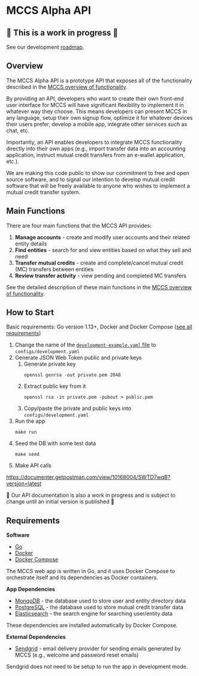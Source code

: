 # MCCS Alpha API

## 🚧 This is a work in progress 🚧

See our development [roadmap](https://github.com/ic3network/mccs#roadmap).

## Overview

The MCCS Alpha API is a prototype API that exposes all of the functionality described in the [MCCS overview of functionality](https://github.com/ic3network/mccs/blob/master/alpha-functionality.md).

By providing an API, developers who want to create their own front-end user interface for MCCS will have significant flexibility to implement it in whatever way they choose. This means developers can present MCCS in any language, setup their own signup flow, optimize it for whatever devices their users prefer, develop a mobile app, integrate other services such as chat, etc.

Importantly, an API enables developers to integrate MCCS functionality directly into their own apps (e.g., import transfer data into an accounting application, instruct mutual credit transfers from an e-wallet application, etc.).

We are making this code public to show our commitment to free and open source software, and to signal our intention to develop mutual credit software that will be freely available to anyone who wishes to implement a mutual credit transfer system.

## Main Functions

There are four main functions that the MCCS API provides:

1. **Manage accounts** - create and modify user accounts and their related entity details
2. **Find entities** - search for and view entities based on what they sell and need
3. **Transfer mutual credits** - create and complete/cancel mutual credit (MC) transfers between entities
4. **Review transfer activity** - view pending and completed MC transfers

See the detailed description of these main functions in the [MCCS overview of functionality](https://github.com/ic3network/mccs/blob/master/alpha-functionality.md).

## How to Start

Basic requirements: Go version 1.13+, Docker and Docker Compose ([see all requirements](#requirements))

1. Change the name of the [`development-example.yaml` file](configs/development-example.yaml) to `configs/development.yaml`
1. Generate JSON Web Token public and private keys
    1. Generate private key
        ```
        openssl genrsa -out private.pem 2048
        ```
    1. Extract public key from it
        ```
        openssl rsa -in private.pem -pubout > public.pem
        ```
    1. Copy/paste the private and public keys into `configs/development.yaml`
1. Run the app
    ```
    make run
    ```
1. Seed the DB with some test data
    ```
    make seed
    ```
1. Make API calls

https://documenter.getpostman.com/view/10168004/SWTD7wqB?version=latest

🚧 Our API documentation is also a work in progress and is subject to change until an initial version is published 🚧

## Requirements

**Software**

- [Go](https://golang.org/doc/install)
- [Docker](https://docs.docker.com/install/)
- [Docker Compose](https://docs.docker.com/compose/install/)

The MCCS web app is written in Go, and it uses Docker Compose to orchestrate itself and its dependencies as Docker containers.

**App Dependencies**

- [MongoDB](https://en.wikipedia.org/wiki/MongoDB) - the database used to store user and entity directory data
- [PostgreSQL](https://www.postgresql.org/) - the database used to store mutual credit transfer data
- [Elasticsearch](https://en.wikipedia.org/wiki/Elasticsearch) - the search engine for searching user/entity data

These dependencies are installed automatically by Docker Compose.

**External Dependencies**

- [Sendgrid](https://sendgrid.com/) - email delivery provider for sending emails generated by MCCS (e.g., welcome and password reset emails)

Sendgrid does not need to be setup to run the app in development mode.
